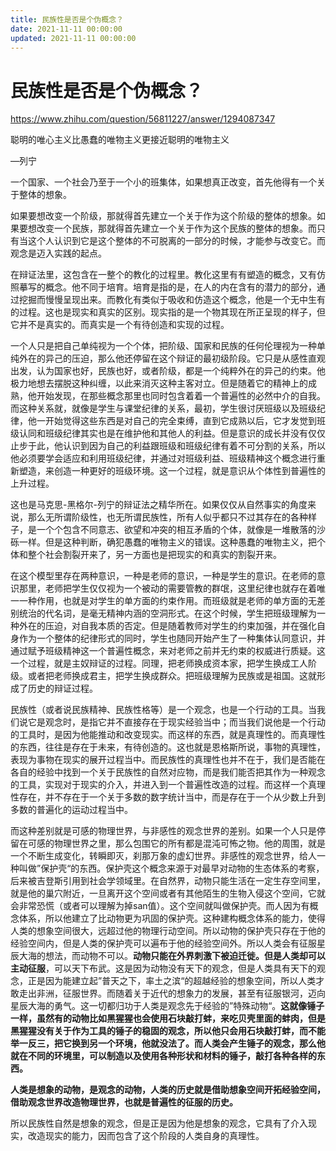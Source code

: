 ```yaml
---
title: 民族性是否是个伪概念？
date: 2021-11-11 00:00:00
updated: 2021-11-11 00:00:00
---
```


# 民族性是否是个伪概念？

https://www.zhihu.com/question/56811227/answer/1294087347

聪明的唯心主义比愚蠢的唯物主义更接近聪明的唯物主义

—列宁

一个国家、一个社会乃至于一个小的班集体，如果想真正改变，首先他得有一个关于整体的想象。

如果要想改变一个阶级，那就得首先建立一个关于作为这个阶级的整体的想象。如果要想改变一个民族，那就得首先建立一个关于作为这个民族的整体的想象。而只有当这个人认识到它是这个整体的不可脱离的一部分的时候，才能参与改变它。而观念是迈入实践的起点。

在辩证法里，这包含在一整个的教化的过程里。教化这里有有塑造的概念，又有仿照摹写的概念。他不同于培育。培育是指的是，在人的内在含有的潜力的部分，通过挖掘而慢慢呈现出来。而教化有类似于吸收和仿造这个概念，他是一个无中生有的过程。这也是现实和真实的区别。现实指的是一个物其现在所正呈现的样子，但它并不是真实的。而真实是一个有待创造和实现的过程。

一个人只是把自己单纯视为一个个体，把阶级、国家和民族的任何伦理视为一种单纯外在的异己的压迫，那么他还停留在这个辩证的最初级阶段。它只是从感性直观出发，认为国家也好，民族也好，或者阶级，都是一个纯粹外在的异己的约束。他极力地想去摆脱这种纠缠，以此来消灭这种主客对立。但是随着它的精神上的成熟，他开始发现，在那些概念那里也同时包含着着一个普遍性的必然中介的自我。而这种关系就，就像是学生与课堂纪律的关系，最初，学生很讨厌班级以及班级纪律，他一开始觉得这些东西是对自己的完全束缚，直到它成熟以后，它才发觉到班级认同和班级纪律其实也是在维护他和其他人的利益。但是意识的成长并没有仅仅止步于此，他认识到因为自己的利益跟班级和班级纪律有着不可分割的关系，所以他必须要学会适应和利用班级纪律，并通过对班级利益、班级精神这个概念进行重新塑造，来创造一种更好的班级环境。这一个过程，就是意识从个体性到普遍性的上升过程。

这也是马克思-黑格尔-列宁的辩证法之精华所在。如果仅仅从自然事实的角度来说，那么无所谓阶级性，也无所谓民族性，所有人似乎都只不过其存在的各种样子，是一个个包含不同意志、欲望和冲突的相互矛盾的个体，就像是一堆散落的沙砾一样。但是这种判断，确犯愚蠢的唯物主义的错误。这种愚蠢的唯物主义，把个体和整个社会割裂开来了，另一方面也是把现实的和真实的割裂开来。

在这个模型里存在两种意识，一种是老师的意识，一种是学生的意识。在老师的意识那里，老师把学生仅仅视为一个被动的需要管教的群氓，这里纪律也就存在着唯一一种作用，也就是对学生的单方面的约束作用。而班级就是老师的单方面的无差别统治的代名词，是毫无精神内涵的空洞形式。在这个时候，学生把班级理解为一种外在的压迫，对自我本质的否定。但是随着教师对学生的约束加强，并在强化自身作为一个整体的纪律形式的同时，学生也随同开始产生了一种集体认同意识，并通过赋予班级精神这一个普遍性概念，来对老师之前并无约束的权威进行质疑。这一个过程，就是主奴辩证的过程。同理，把老师换成资本家，把学生换成工人阶级。或者把老师换成君主，把学生换成群众。把班级理解为民族或是祖国。这就形成了历史的辩证过程。

民族性（或者说民族精神、民族性格等）是一个观念，也是一个行动的工具。当我们说它是观念时，是指它并不直接存在于现实经验当中；而当我们说他是一个行动的工具时，是因为他能推动和改变现实。而这样的东西，就是真理性的。而真理性的东西，往往是存在于未来，有待创造的。这也就是恩格斯所说，事物的真理性，表现为事物在现实的展开过程当中。而民族性的真理性也并不在于，我们是否能在各自的经验中找到一个关于民族性的自然对应物，而是我们能否把其作为一种观念的工具，实现对于现实的介入，并进入到一个普遍性改造的过程。而这样一个真理性存在，并不存在于一个关于多数的数字统计当中，而是存在于一个从少数上升到多数的普遍化的运动过程当中。

而这种差别就是可感的物理世界，与非感性的观念世界的差别。如果一个人只是停留在可感的物理世界之里，那么包围它的所有都是混沌可怖之物。他的周围，就是一个不断生成变化，转瞬即灭，刹那万象的虚幻世界。非感性的观念世界，给人一种叫做”保护壳“的东西。保护壳这个概念来源于对最早对动物的生态体系的考察，后来被吉登斯引用到社会学领域里。在自然界，动物只能生活在一定生存空间里，就是他的巢穴附近，一旦离开这个空间或者有其他陌生的生物入侵这个空间，它就会非常恐慌（或者可以理解为掉san值）。这个空间就叫做保护壳。而人因为有概念体系，所以他建立了比动物更为巩固的保护壳。这种建构概念体系的能力，使得人类的想象空间很大，远超过他的物理行动空间。所以动物的保护壳只存在于他的经验空间内，但是人类的保护壳可以遍布于他的经验空间外。所以人类会有征服星辰大海的想法，而动物不可以。**动物只能在外界刺激下被迫迁徙。但是人类却可以主动征服**，可以天下布武。这是因为动物没有天下的观念，但是人类具有天下的观念，正是因为能建立起”普天之下，率土之滨“的超越经验的想象空间，所以人类才敢走出非洲，征服世界。而随着关于近代的想象力的发展，甚至有征服银河，迈向星辰大海的勇气。这一切都归功于人类是观念先于经验的”特殊动物“。**这就像锤子一样，虽然有的动物比如黑猩猩也会使用石块敲打蚌，来吃贝壳里面的蚌肉，但是黑猩猩没有关于作为工具的锤子的稳固的观念，所以他只会用石块敲打蚌，而不能举一反三，把它换到另一个环境，他就没法了。而人类会产生锤子的观念，那么他就在不同的环境里，可以制造以及使用各种形状和材料的锤子，敲打各种各样的东西。**

**人类是想象的动物，是观念的动物，人类的历史就是借助想象空间开拓经验空间，借助观念世界改造物理世界，也就是普遍性的征服的历史。**

所以民族性自然是想象的观念，但是正是因为他是想象的观念，它具有了介入现实，改造现实的能力，因而包含了这个阶段的人类自身的真理性。

